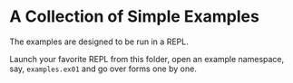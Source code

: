 # A Collection of Simple Examples

The examples are designed to be run in a REPL.

Launch your favorite REPL from this folder, open an example namespace,
say, `examples.ex01` and go over forms one by one.
